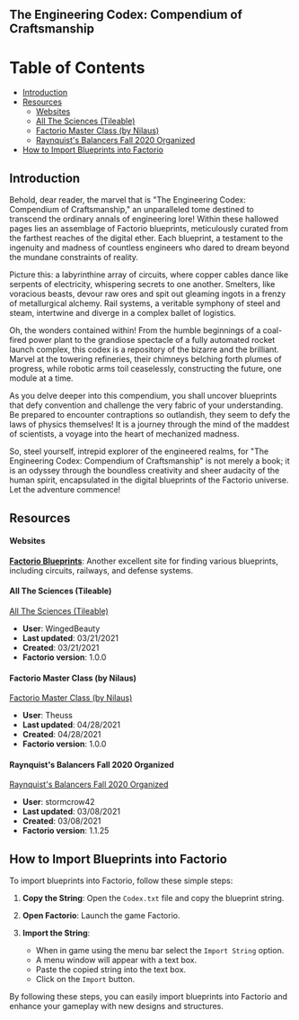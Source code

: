 ## The Engineering Codex: Compendium of Craftsmanship

# Table of Contents

- [Introduction](#introduction)
- [Resources](#resources)
  - [Websites](#websites)
  - [All The Sciences (Tileable)](#all-the-sciences-tileable)
  - [Factorio Master Class (by Nilaus)](#factorio-master-class-by-nilaus)
  - [Raynquist's Balancers Fall 2020 Organized](#raynquists-balancers-fall-2020-organized)
- [How to Import Blueprints into Factorio](#how-to-import-blueprints-into-factorio)

## Introduction

Behold, dear reader, the marvel that is "The Engineering Codex: Compendium of Craftsmanship," an unparalleled tome destined to transcend the ordinary annals of engineering lore! Within these hallowed pages lies an assemblage of Factorio blueprints, meticulously curated from the farthest reaches of the digital ether. Each blueprint, a testament to the ingenuity and madness of countless engineers who dared to dream beyond the mundane constraints of reality.

Picture this: a labyrinthine array of circuits, where copper cables dance like serpents of electricity, whispering secrets to one another. Smelters, like voracious beasts, devour raw ores and spit out gleaming ingots in a frenzy of metallurgical alchemy. Rail systems, a veritable symphony of steel and steam, intertwine and diverge in a complex ballet of logistics.

Oh, the wonders contained within! From the humble beginnings of a coal-fired power plant to the grandiose spectacle of a fully automated rocket launch complex, this codex is a repository of the bizarre and the brilliant. Marvel at the towering refineries, their chimneys belching forth plumes of progress, while robotic arms toil ceaselessly, constructing the future, one module at a time.

As you delve deeper into this compendium, you shall uncover blueprints that defy convention and challenge the very fabric of your understanding. Be prepared to encounter contraptions so outlandish, they seem to defy the laws of physics themselves! It is a journey through the mind of the maddest of scientists, a voyage into the heart of mechanized madness.

So, steel yourself, intrepid explorer of the engineered realms, for "The Engineering Codex: Compendium of Craftsmanship" is not merely a book; it is an odyssey through the boundless creativity and sheer audacity of the human spirit, encapsulated in the digital blueprints of the Factorio universe. Let the adventure commence!

## Resources

#### Websites
**[Factorio Blueprints](https://factorioblueprints.tech/)**: Another excellent site for finding various blueprints, including circuits, railways, and defense systems.

#### All The Sciences (Tileable)
[All The Sciences (Tileable)](https://factorioblueprints.tech/blueprint/20a3e199-ca4e-478e-9419-bd9a94bcb2f3)
- **User**: WingedBeauty
- **Last updated**: 03/21/2021
- **Created**: 03/21/2021
- **Factorio version**: 1.0.0

#### Factorio Master Class (by Nilaus)
[Factorio Master Class (by Nilaus)](https://factorioblueprints.tech/blueprint/cc17531e-1e60-4ac0-a899-77de574dbcea)
- **User**: Theuss
- **Last updated**: 04/28/2021
- **Created**: 04/28/2021
- **Factorio version**: 1.0.0

#### Raynquist's Balancers Fall 2020 Organized
[Raynquist's Balancers Fall 2020 Organized](https://factorioblueprints.tech/blueprint/05e5ec28-5608-4c5f-895a-5980d80efdba)
- **User**: stormcrow42
- **Last updated**: 03/08/2021
- **Created**: 03/08/2021
- **Factorio version**: 1.1.25

## How to Import Blueprints into Factorio

To import blueprints into Factorio, follow these simple steps:

1. **Copy the String**: Open the `Codex.txt` file and copy the blueprint string.

2. **Open Factorio**: Launch the game Factorio.

3. **Import the String**:
   - When in game using the menu bar select the `Import String` option.
   - A menu window will appear with a text box.
   - Paste the copied string into the text box.
   - Click on the `Import` button.

By following these steps, you can easily import blueprints into Factorio and enhance your gameplay with new designs and structures.

